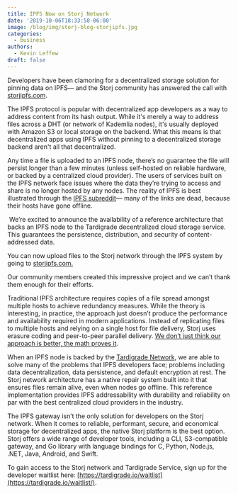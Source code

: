 ```yaml
---
title: IPFS Now on Storj Network
date: '2019-10-06T18:33:58-06:00'
image: /blog/img/storj-blog-storjipfs.jpg
categories:
  - business
authors:
  - Kevin Leffew
draft: false
---
```

Developers have been clamoring for a decentralized storage solution for pinning data on IPFS— and the Storj community has answered the call with [storjipfs.com](https://storjipfs.com/).

The IPFS protocol is popular with decentralized app developers as a way to address content from its hash output. While it's merely a way to address files across a DHT (or network of Kademlia nodes), it's usually deployed with Amazon S3 or local storage on the backend. What this means is that decentralized apps using IPFS without pinning to a decentralized storage backend aren't all that decentralized. 

Any time a file is uploaded to an IPFS node, there’s no guarantee the file will persist longer than a few minutes (unless self-hosted on reliable hardware, or backed by a centralized cloud provider). The users of services built on the IPFS network face issues where the data they’re trying to access and share is no longer hosted by any nodes. The reality of IPFS is best illustrated through the [IPFS subreddit](https://www.reddit.com/r/IPFS_Hashes/)— many of the links are dead, because their hosts have gone offline.

 We’re excited to announce the availability of a reference architecture that backs an IPFS node to the Tardigrade decentralized cloud storage service. This guarantees the persistence, distribution, and security of content-addressed data.

You can now upload files to the Storj network through the IPFS system by going to [storjipfs.com.](https://storjipfs.com/)

Our community members created this impressive project and we can’t thank them enough for their efforts.

Traditional IPFS architecture requires copies of a file spread amongst multiple hosts to achieve redundancy measures. While the theory is interesting, in practice, the approach just doesn’t produce the performance and availability required in modern applications. Instead of replicating files to multiple hosts and relying on a single host for file delivery, Storj uses erasure coding and peer-to-peer parallel delivery. [We don’t just think our approach is better, the math proves it](https://storj.io/blog/2019/01/why-proof-of-replication-is-bad-for-decentralized-storage-part-2-churn-and-burn/). 

When an IPFS node is backed by the [Tardigrade Network](https://tardigrade.io), we are able to solve many of the problems that IPFS developers face; problems including data decentralization, data persistence, and default encryption at rest. The Storj network architecture has a native repair system built into it that ensures files remain alive, even when nodes go offline. This reference implementation provides IPFS addressability with durability and reliability on par with the best centralized cloud providers in the industry.

The IPFS gateway isn’t the only solution for developers on the Storj network. When it comes to reliable, performant, secure, and economical storage for decentralized apps, the native Storj platform is the best option. Storj offers a wide range of developer tools, including a CLI, S3-compatible gateway, and Go library with language bindings for C, Python, Node.js, .NET, Java, Android, and Swift.

To gain access to the Storj network and Tardigrade Service, sign up for the developer waitlist here: [https://tardigrade.io/waitlist](https://tardigrade.io/waitlist/).
